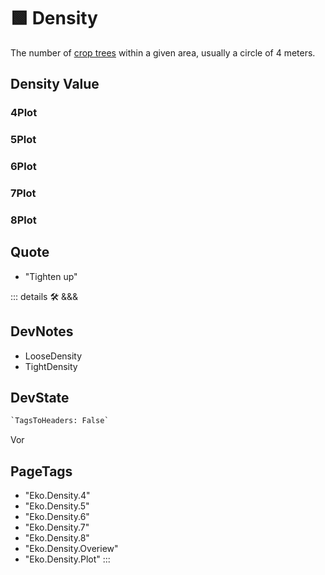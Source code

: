 
# 🟩  <eko>Density</eko>

The number of [crop trees](/Glossary/glossary#crop-tree) within a given area, usually a circle of 4 meters.

## Density Value

### 4Plot

### 5Plot

### 6Plot

### 7Plot

### 8Plot

## Quote

- "Tighten up"

::: details 🛠 <dev>&&&</dev>

## DevNotes

- LooseDensity
- TightDensity

## DevState

```py
`TagsToHeaders: False`
```

Vor

<h2>PageTags</h2>

- "Eko.Density.4"
- "Eko.Density.5"
- "Eko.Density.6"
- "Eko.Density.7"
- "Eko.Density.8"
- "Eko.Density.Overiew"
- "Eko.Density.Plot"
:::
